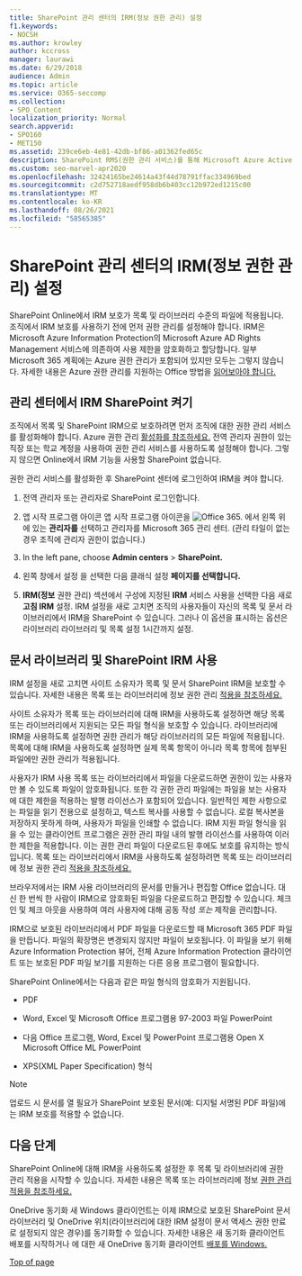 ```yaml
---
title: SharePoint 관리 센터의 IRM(정보 권한 관리) 설정
f1.keywords:
- NOCSH
ms.author: krowley
author: kccross
manager: laurawi
ms.date: 6/29/2018
audience: Admin
ms.topic: article
ms.service: O365-seccomp
ms.collection:
- SPO_Content
localization_priority: Normal
search.appverid:
- SPO160
- MET150
ms.assetid: 239ce6eb-4e81-42db-bf86-a01362fed65c
description: SharePoint RMS(권한 관리 서비스)를 통해 Microsoft Azure Active Directory 온라인 IRM을 사용하여 SharePoint 라이브러리를 보호하는 방법을 알아보습니다.
ms.custom: seo-marvel-apr2020
ms.openlocfilehash: 32424165be24614a43f44d78791ffac334969bed
ms.sourcegitcommit: c2d752718aedf958db6b403cc12b972ed1215c00
ms.translationtype: MT
ms.contentlocale: ko-KR
ms.lasthandoff: 08/26/2021
ms.locfileid: "58565385"
---
```

# <a name="set-up-information-rights-management-irm-in-sharepoint-admin-center"></a>SharePoint 관리 센터의 IRM(정보 권한 관리) 설정

SharePoint Online에서 IRM 보호가 목록 및 라이브러리 수준의 파일에 적용됩니다. 조직에서 IRM 보호를 사용하기 전에 먼저 권한 관리를 설정해야 합니다. IRM은 Microsoft Azure Information Protection의 Microsoft Azure AD Rights Management 서비스에 의존하여 사용 제한을 암호화하고 할당합니다. 일부 Microsoft 365 계획에는 Azure 권한 관리가 포함되어 있지만 모두는 그렇지 않습니다. 자세한 내용은 Azure 권한 관리를 지원하는 Office 방법을 [읽어보아야 합니다.](/azure/information-protection/understand-explore/office-apps-services-support)
  
## <a name="turn-on-irm-service-using-sharepoint-admin-center"></a>관리 센터에서 IRM SharePoint 켜기

조직에서 목록 및 SharePoint IRM으로 보호하려면 먼저 조직에 대한 권한 관리 서비스를 활성화해야 합니다. Azure 권한 관리 [활성화를 참조하세요.](/information-protection/deploy-use/activate-service) 전역 관리자 권한이 있는 직장 또는 학교 계정을 사용하여 권한 관리 서비스를 사용하도록 설정해야 합니다. 그렇지 않으면 Online에서 IRM 기능을 사용할 SharePoint 없습니다.
  
권한 관리 서비스를 활성화한 후 SharePoint 센터에 로그인하여 IRM을 켜야 합니다.
  
1. 전역 관리자 또는 관리자로 SharePoint 로그인합니다.
    
2. 앱 시작 프로그램 아이콘 앱 시작 프로그램 아이콘을 ![ Office 365.](../media/e5aee650-c566-4100-aaad-4cc2355d909f.png) 에서 왼쪽 위에 있는 **관리자를** 선택하고 관리자를 Microsoft 365 관리 센터. (관리 타일이 없는 경우 조직에 관리자 권한이 없습니다.) 
    
3. In the left pane, choose **Admin centers** \> **SharePoint.**
    
4. 왼쪽 창에서 설정 을 선택한 다음 클래식 설정 **페이지를 선택합니다.**
    
5. **IRM(정보** 권한 관리) 섹션에서 구성에 지정된 **IRM** 서비스 사용을 선택한 다음 새로 **고침 IRM** 설정. IRM 설정을 새로 고치면 조직의 사용자들이 자신의 목록 및 문서 라이브러리에서 IRM을 SharePoint 수 있습니다. 그러나 이 옵션을 표시하는 옵션은 라이브러리 라이브러리 및 목록 설정 1시간까지 설정.
    
## <a name="irm-enable-sharepoint-document-libraries-and-lists"></a>문서 라이브러리 및 SharePoint IRM 사용
<a name="__toc220831191"> </a>

IRM 설정을 새로 고치면 사이트 소유자가 목록 및 문서 SharePoint IRM을 보호할 수 있습니다. 자세한 내용은 목록 또는 라이브러리에 정보 권한 관리 [적용을 참조하세요.](apply-irm-to-a-list-or-library.md)
  
사이트 소유자가 목록 또는 라이브러리에 대해 IRM을 사용하도록 설정하면 해당 목록 또는 라이브러리에서 지원되는 모든 파일 형식을 보호할 수 있습니다. 라이브러리에 IRM을 사용하도록 설정하면 권한 관리가 해당 라이브러리의 모든 파일에 적용됩니다. 목록에 대해 IRM을 사용하도록 설정하면 실제 목록 항목이 아니라 목록 항목에 첨부된 파일에만 권한 관리가 적용됩니다.
  
사용자가 IRM 사용 목록 또는 라이브러리에서 파일을 다운로드하면 권한이 있는 사용자만 볼 수 있도록 파일이 암호화됩니다. 또한 각 권한 관리 파일에는 파일을 보는 사용자에 대한 제한을 적용하는 발행 라이선스가 포함되어 있습니다. 일반적인 제한 사항으로는 파일을 읽기 전용으로 설정하고, 텍스트 복사를 사용할 수 없습니다. 로컬 복사본을 저장하지 못하게 하며, 사용자가 파일을 인쇄할 수 없습니다. IRM 지원 파일 형식을 읽을 수 있는 클라이언트 프로그램은 권한 관리 파일 내의 발행 라이선스를 사용하여 이러한 제한을 적용합니다. 이는 권한 관리 파일이 다운로드된 후에도 보호를 유지하는 방식입니다. 목록 또는 라이브러리에서 IRM을 사용하도록 설정하려면 목록 또는 라이브러리에 정보 권한 관리 [적용을 참조하세요.](apply-irm-to-a-list-or-library.md)
  
브라우저에서는 IRM 사용 라이브러리의 문서를 만들거나 편집할 Office 없습니다. 대신 한 번씩 한 사람이 IRM으로 암호화된 파일을 다운로드하고 편집할 수 있습니다. 체크 인 및 체크 아웃을 사용하여 여러 사용자에 대해 공동 작성  *또는*  제작을 관리합니다. 
  
IRM으로 보호된 라이브러리에서 PDF 파일을 다운로드할 때 Microsoft 365 PDF 파일을 만듭니다. 파일의 확장명은 변경되지 않지만 파일이 보호됩니다. 이 파일을 보기 위해 Azure Information Protection 뷰어, 전체 Azure Information Protection 클라이언트 또는 보호된 PDF 파일 보기를 지원하는 다른 응용 프로그램이 필요합니다. 
  
SharePoint Online에서는 다음과 같은 파일 형식의 암호화가 지원됩니다.
  
- PDF
    
- Word, Excel 및 Microsoft Office 프로그램용 97-2003 파일 PowerPoint
    
- 다음 Office 프로그램, Word, Excel 및 PowerPoint 프로그램용 Open X Microsoft Office ML PowerPoint
    
- XPS(XML Paper Specification) 형식
 
> [!NOTE]
> 업로드 시 문서를 열 필요가 SharePoint 보호된 문서(예: 디지털 서명된 PDF 파일)에는 IRM 보호를 적용할 수 없습니다. 

## <a name="next-steps"></a>다음 단계
<a name="__toc220831191"> </a>

SharePoint Online에 대해 IRM을 사용하도록 설정한 후 목록 및 라이브러리에 권한 관리 적용을 시작할 수 있습니다. 자세한 내용은 목록 또는 라이브러리에 정보 [권한 관리 적용을 참조하세요.](apply-irm-to-a-list-or-library.md)
  
OneDrive 동기화 새 Windows 클라이언트는 이제 IRM으로 보호된 SharePoint 문서 라이브러리 및 OneDrive 위치(라이브러리에 대한 IRM 설정이 문서 액세스 권한 만료로 설정되지 않은 경우)를 동기화할 수 있습니다. 자세한 내용은 새 동기화 클라이언트 배포를 시작하거나 에 대한 새 OneDrive 동기화 클라이언트 [배포를 Windows.](/onedrive/deploy-on-windows)
  
[Top of page](set-up-irm-in-sp-admin-center.md)